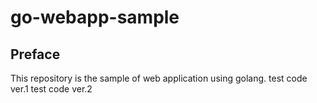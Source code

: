 # go-webapp-sample



## Preface
This repository is the sample of web application using golang.
test code ver.1
test code ver.2
